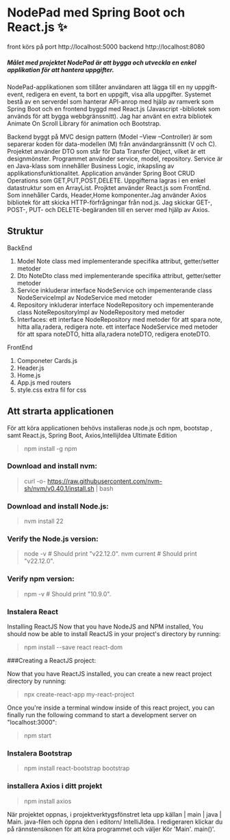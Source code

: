 # NodePad med Spring Boot och React.js ✨
front körs på port http://localhost:5000
backend  http://localhost:8080

##### Målet med projektet NodePad är att bygga och  utveckla en enkel applikation för att hantera uppgifter.
NodePad-applikationen som tillåter användaren  att lägga till en ny uppgift- event, redigera en event, ta bort en uppgift, visa alla uppgifter.
Systemet bestå av en serverdel som hanterar API-anrop  med hjälp  av ramverk som Spring Boot och en frontend byggd med  React.js (Javascript -bibliotek som används 
för att bygga webbgränssnitt).
Jag har använt en extra bibliotek Animate On Scroll Library för animation och Bootstrap.

Backend byggt på MVC design pattern (Model –View –Controller) är som separerar koden för data-modellen (M) från användargränssnitt (V och C).
Projektet använder DTO som står för Data Transfer Object, vilket är ett designmönster. Programmet använder service, model, repository.
 Service är en Java-klass som innehåller Business Logic, inkapsling av applikationsfunktionalitet.
Application använder Spring Boot CRUD Operations som GET,PUT,POST,DELETE.
Uppgifterna lagras i en enkel datastruktur som en ArrayList.
Projktet använder React.js som FrontEnd. Som innehåller Cards, Header,Home komponenter.Jag använder Axios bibliotek för att skicka HTTP-förfrågningar från nod.js.
Jag  skickar GET-, POST-, PUT- och DELETE-begäranden till en server med hjälp av Axios.

## Struktur 

BackEnd

1.  Model
   Note class med implementerande specifika attribut, getter/setter metoder
2.  Dto
NoteDto class med implementerande specifika attribut, getter/setter metoder
3.  Service
inkluderar interface NodeService och impementerande class NodeServiceImpl av NodeService med metoder
4.  Repository
inkluderar interface NodeRepository och impementerande class NoteRepositoryImpl av NodeRepository med metoder
5.  Interfaces:
 ett interface NodeRepository med metoder för att spara note, hitta alla,radera, redigera note.
 ett interface NodeService med metoder för att spara noteDTO, hitta alla,radera noteDTO, redigera enoteDTO.

FrontEnd
1. Componeter Cards.js
2. Header.js
3. Home.js
4. App.js med routers
5. style.css extra fil for css


## Att strarta applicationen
För att köra applicationen behövs installeras node.js och npm, bootstap , samt React.js, Spring Boot, Axios,IntellijIdea Ultimate Edition
>npm install -g npm
### Download and install nvm:
>curl -o- https://raw.githubusercontent.com/nvm-sh/nvm/v0.40.1/install.sh | bash
### Download and install Node.js:
>nvm install 22
### Verify the Node.js version:
>node -v # Should print "v22.12.0".
>nvm current # Should print "v22.12.0".
### Verify npm version:
>npm -v # Should print "10.9.0".
### Instalera React
Installing ReactJS 
Now that you have NodeJS and NPM installed, You should now be able to install ReactJS in your project's directory by running:

>npm install --save react react-dom

###Creating a ReactJS project:

Now that you have ReactJS installed, you can create a new react project directory by running:

>npx create-react-app my-react-project

Once you're inside a terminal window inside of this react project, you can finally run the following command to start a development server on "localhost:3000":

>npm start

### Instalera Bootstrap
>npm install react-bootstrap bootstrap
### installera Axios i ditt projekt 

>npm install axios
>
När projektet oppnas, i projektverktygsfönstret  leta upp källan | main | java | Main. java-filen och öppna den i editorn/ IntelliJIdea. I redigeraren klickar du på rännstensikonen för att köra programmet och väljer Kör 'Main'. main()'.
